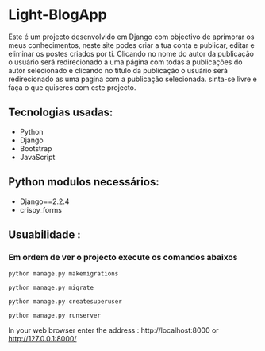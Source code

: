 # Light-BlogApp       

Este é um projecto desenvolvido em Django com objectivo de aprimorar os meus conhecimentos, neste site podes criar a tua conta e publicar, editar e eliminar os postes criados por ti.
Clicando no nome do autor da publicação o usuário será redirecionado a uma página com todas a publicações do autor selecionado e clicando no titulo da publicação o usuário será redirecionado as uma pagina com a publicação selecionada. 
sinta-se livre e faça o que quiseres com este projecto. 

    
<h2>Tecnologias usadas:</h2>
<ul>
    <li>Python</li>
    <li>Django</li>
    <li>Bootstrap</li>
    <li>JavaScript</li>
</ul>
    
<h2>Python modulos necessários:</h2>
<ul>
    <li>Django==2.2.4</li>
    <li>crispy_forms</li>
</ul>
  

<h2>Usuabilidade :</h2>
    <h3>Em ordem de ver o projecto execute os comandos abaixos</h3>

    python manage.py makemigrations

    python manage.py migrate

    python manage.py createsuperuser

    python manage.py runserver
    
   In your web browser enter the address : http://localhost:8000 or http://127.0.0.1:8000/
